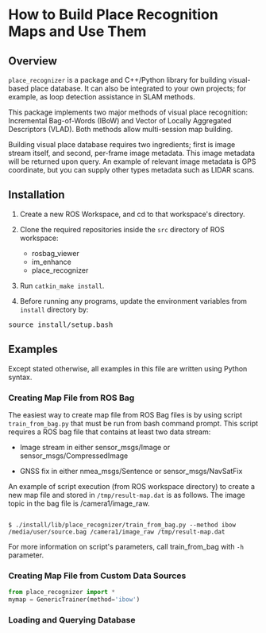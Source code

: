 How to Build Place Recognition Maps and Use Them
===

Overview
--------

`place_recognizer` is a package and C++/Python library for building visual-based place database. It can also be integrated to your own projects; for example, as loop detection assistance in SLAM methods.

This package implements two major methods of visual place recognition: Incremental Bag-of-Words (IBoW) and Vector of Locally Aggregated Descriptors (VLAD). Both methods allow multi-session map building.

Building visual place database requires two ingredients; first is image stream itself, and second, per-frame image metadata. This image metadata will be returned upon query. An example of relevant image metadata is GPS coordinate, but you can supply other types metadata such as LIDAR scans.

Installation
------------

1. Create a new ROS Workspace, and cd to that workspace's directory.

2. Clone the required repositories inside the `src` directory of ROS workspace:

   - rosbag_viewer
   - im_enhance
   - place_recognizer

3. Run `catkin_make install`. 
4. Before running any programs, update the environment variables from `install` directory by:
<pre>
source install/setup.bash
</pre>

## Examples
Except stated otherwise, all examples in this file are written using Python syntax.

### Creating Map File from ROS Bag

The easiest way to create map file from ROS Bag files is by using script `train_from_bag.py` that must be run from bash command prompt. This script requires a ROS bag file that contains at least two data stream:

- Image stream in either sensor_msgs/Image or sensor_msgs/CompressedImage

- GNSS fix in either nmea_msgs/Sentence or sensor_msgs/NavSatFix

An example of script execution (from ROS workspace directory) to create a new map file and stored in `/tmp/result-map.dat` is as follows. The image topic in the bag file is /camera1/image_raw.

<pre><code>
$ ./install/lib/place_recognizer/train_from_bag.py --method ibow /media/user/source.bag /camera1/image_raw /tmp/result-map.dat
</code></pre>

For more information on script's parameters, call train_from_bag with `-h` parameter.

### Creating Map File from Custom Data Sources

```python
from place_recognizer import *
mymap = GenericTrainer(method='ibow')
```



### Loading and Querying Database

